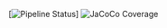 [![Pipeline Status](https://github.com/Romteix/pipeline/actions/workflows/ci.yml/badge.svg)]
![JaCoCo Coverage](https://img.shields.io/badge/coverage-85%25-brightgreen?style=flat)

